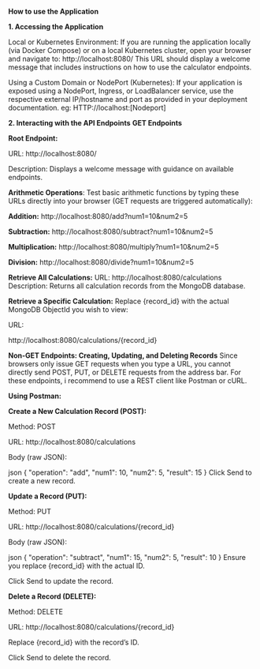 **How to use the Application**

**1. Accessing the Application**

Local or Kubernetes Environment: If you are running the application locally (via Docker Compose) or on a local Kubernetes cluster, open your browser and navigate to:
http://localhost:8080/
This URL should display a welcome message that includes instructions on how to use the calculator endpoints.

Using a Custom Domain or NodePort (Kubernetes): If your application is exposed using a NodePort, Ingress, or LoadBalancer service, 
use the respective external IP/hostname and port as provided in your deployment documentation.
eg: HTTP://localhost:[Nodeport]

**2. Interacting with the API Endpoints**
**GET Endpoints**

**Root Endpoint:**

URL: http://localhost:8080/

Description: Displays a welcome message with guidance on available endpoints.

**Arithmetic Operations**: Test basic arithmetic functions by typing these URLs directly into your browser (GET requests are triggered automatically):

**Addition:**
http://localhost:8080/add?num1=10&num2=5

**Subtraction:**
http://localhost:8080/subtract?num1=10&num2=5

**Multiplication:**
http://localhost:8080/multiply?num1=10&num2=5

**Division:**
http://localhost:8080/divide?num1=10&num2=5

**Retrieve All Calculations:**
URL:
http://localhost:8080/calculations
Description: Returns all calculation records from the MongoDB database.

**Retrieve a Specific Calculation:** Replace {record_id} with the actual MongoDB ObjectId you wish to view:

URL:

http://localhost:8080/calculations/{record_id}

**Non-GET Endpoints: Creating, Updating, and Deleting Records**
Since browsers only issue GET requests when you type a URL, you cannot directly send POST, PUT, or DELETE requests from the address bar. 
For these endpoints, i recommend to use a REST client like Postman or cURL.

**Using Postman:**

**Create a New Calculation Record (POST):**

Method: POST

URL: http://localhost:8080/calculations

Body (raw JSON):

json
{
  "operation": "add",
  "num1": 10,
  "num2": 5,
  "result": 15
}
Click Send to create a new record.

**Update a Record (PUT):**

Method: PUT

URL: http://localhost:8080/calculations/{record_id}

Body (raw JSON):

json
{
  "operation": "subtract",
  "num1": 15,
  "num2": 5,
  "result": 10
}
Ensure you replace {record_id} with the actual ID.

Click Send to update the record.

**Delete a Record (DELETE):**

Method: DELETE

URL: http://localhost:8080/calculations/{record_id}

Replace {record_id} with the record’s ID.

Click Send to delete the record.

